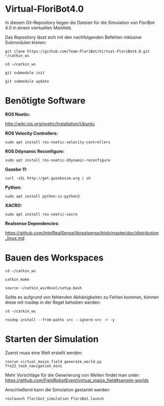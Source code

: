 # Virtual-FloriBot4.0
In diesem Git-Repository liegen die Dateien für die Simulation von FloriBot 4.0 in einem viertuellen Maisfeld.

Das Repository lässt sich mit den nachfolgenden Befehlen inklusive Submodulen klonen:
```
git clone https://github.com/Team-FloriBot/Virtual-FloriBot4.0.git ~/catkin_ws
```
```
cd ~/catkin_ws
```
```
git submodule init
```
```
git submodule update
```    


# Benötigte Software
**ROS Noetic:**

http://wiki.ros.org/noetic/Installation/Ubuntu

**ROS Velocity Controllers:**
```
sudo apt install ros-noetic-velocity-controllers
```    
**ROS Ddynamic Reconfigure:**
```
sudo apt install ros-noetic-ddynamic-reconfigure
```    
**Gazebo 11:** 
```
curl -sSL http://get.gazebosim.org | sh
```    
**Python:** 
```
sudo apt install python-is-python3
```    
**XACRO:**
```
sudo apt install ros-noetic-xacro
```
**Realsense Dependencies:**

https://github.com/IntelRealSense/librealsense/blob/master/doc/distribution_linux.md

# Bauen des Workspaces
```
cd ~/catkin_ws 
```
```
catkin_make
```    
```
source ~/catkin_ws/devel/setup.bash
```    
Sollte es aufgrund von fehlenden Abhänigkeiten zu Fehlen kommen, können diese mit rosdep in der Regel behoben werden:
```
cd ~/catkin_ws 
```
```
rosdep install --from-paths src --ignore-src -r -y
```
# Starten der Simulation

Zuerst muss eine Welt erstellt werden:
```
rosrun virtual_maize_field generate_world.py fre22_task_navigation_mini
```
Mehr Vorschläge für die Generierung von Welten findet man unter: https://github.com/FieldRobotEvent/virtual_maize_field#sample-worlds

Anschließend kann die Simulation gestartet werden:
```
roslaunch floribot_simulation FloriBot.launch 
```
